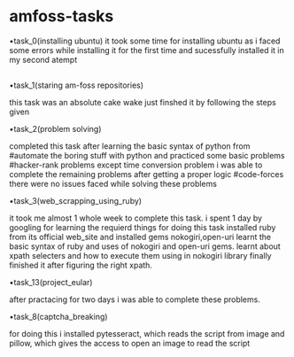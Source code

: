 # amfoss-tasks
•task_0(installing ubuntu)
it took some time for installing ubuntu as i faced some errors while installing it for the first time and sucessfully installed it in my second atempt
## 
•task_1(staring am-foss repositories)

this task was an absolute cake wake just finshed it by following the steps given

•task_2(problem solving)

completed this task after learning the basic syntax of python from  #automate the boring stuff with python and practiced some basic problems
#hacker-rank problems
except time conversion problem i was able to complete the remaining problems after getting a proper logic
#code-forces
there were no issues faced while solving these problems 

•task_3(web_scrapping_using_ruby)

it took me almost 1 whole week to complete this task. i spent 1 day by googling for learning the requierd things for doing this task
installed ruby  from its official web_site and installed gems nokogiri,open-uri learnt the basic syntax of ruby and  uses of nokogiri and open-uri gems. learnt about xpath selecters and how to execute them using in nokogiri library finally finished it after figuring the right xpath.

•task_13(project_eular)

after practacing for two days i was able to complete these problems.

•task_8(captcha_breaking)

for doing this i installed pytesseract, which reads the script from image and pillow, which gives the access to open an image to read the script

 
